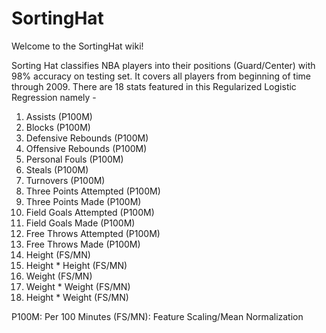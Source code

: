 SortingHat
==========

Welcome to the SortingHat wiki!

Sorting Hat classifies NBA players into their positions (Guard/Center) with 98% accuracy on testing set. It covers all players from beginning of time through 2009. There are 18 stats featured in this Regularized Logistic Regression namely - 

1. Assists (P100M)
2. Blocks (P100M)
3. Defensive Rebounds (P100M)
4. Offensive Rebounds (P100M)
5. Personal Fouls (P100M)
6. Steals (P100M)
7. Turnovers (P100M)
8. Three Points Attempted (P100M)
9. Three Points Made (P100M)
10. Field Goals Attempted (P100M)
11. Field Goals Made (P100M)
12. Free Throws Attempted (P100M)
13. Free Throws Made (P100M)
14. Height (FS/MN)
15. Height * Height (FS/MN)
16. Weight (FS/MN)
17. Weight * Weight (FS/MN)
18. Height * Weight (FS/MN)

P100M: Per 100 Minutes
(FS/MN): Feature Scaling/Mean Normalization

